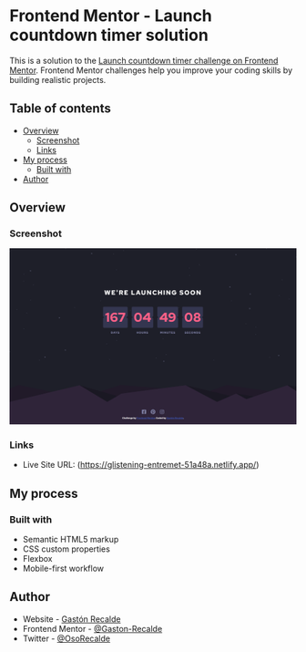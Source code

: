 # Frontend Mentor - Launch countdown timer solution

This is a solution to the [Launch countdown timer challenge on Frontend Mentor](https://www.frontendmentor.io/challenges/launch-countdown-timer-N0XkGfyz-). Frontend Mentor challenges help you improve your coding skills by building realistic projects. 

## Table of contents

- [Overview](#overview)
  - [Screenshot](#screenshot)
  - [Links](#links)
- [My process](#my-process)
  - [Built with](#built-with)
- [Author](#author)

## Overview

### Screenshot

![](./images/launch-countdown.png)

### Links

- Live Site URL: (https://glistening-entremet-51a48a.netlify.app/)

## My process

### Built with

- Semantic HTML5 markup
- CSS custom properties
- Flexbox
- Mobile-first workflow

## Author

- Website - [Gastón Recalde](https://gaston-recalde-portafolio.netlify.app)
- Frontend Mentor - [@Gaston-Recalde](https://www.frontendmentor.io/profile/Gaston-Recalde)
- Twitter - [@OsoRecalde](https://twitter.com/OsoRecalde)